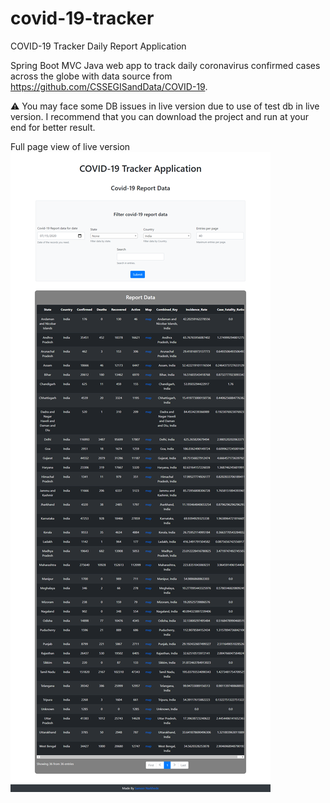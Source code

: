 # covid-19-tracker
COVID-19 Tracker Daily Report Application


Spring Boot MVC Java web app to track daily coronavirus confirmed cases across the globe with data source from https://github.com/CSSEGISandData/COVID-19.

:warning: You may face some DB issues in live version due to use of test db in live version.
I recommend that you can download the project and run at your end for better result.



Full page view of live version
![COVID-19-Tracker-Application](COVID-19-Tracker-Application.png)

